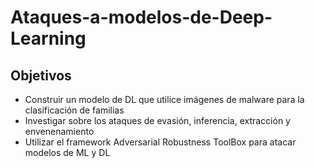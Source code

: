 # Ataques-a-modelos-de-Deep-Learning

## Objetivos
- Construir un modelo de DL que utilice imágenes de malware para la clasificación de familias
- Investigar sobre los ataques de evasión, inferencia, extracción y envenenamiento
- Utilizar el framework Adversarial Robustness ToolBox para atacar modelos de ML y DL
